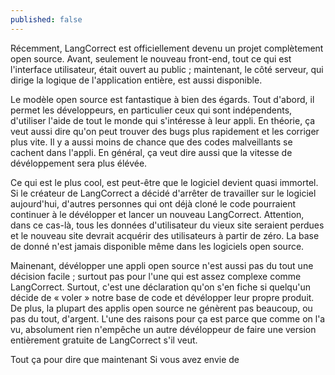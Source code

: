 ```yaml
---
published: false
---
```

Récemment, LangCorrect est officiellement devenu un projet complètement open source. Avant, seulement le nouveau front-end, tout ce qui est l'interface utilisateur, était ouvert au public ; maintenant, le côté serveur, qui dirige la logique de l'application entière, est aussi disponible.

Le modèle open source est fantastique à bien des égards. Tout d'abord, il permet les développeurs, en particulier ceux qui sont indépendents, d'utiliser l'aide de tout le monde qui s'intéresse à leur appli. En théorie, ça veut aussi dire qu'on peut trouver des bugs plus rapidement et les corriger plus vite. Il y a aussi moins de chance que des codes malveillants se cachent dans l'appli. En général, ça veut dire aussi que la vitesse de dévéloppement sera plus élévée. 

Ce qui est le plus cool, est peut-être que le logiciel devient quasi immortel. Si le créateur de LangCorrect a décidé d'arrêter de travailler sur le logiciel aujourd'hui, d'autres personnes qui ont déjà cloné le code pourraient continuer à le dévélopper et lancer un nouveau LangCorrect. Attention, dans ce cas-là, tous les données d'utilisateur du vieux site seraient perdues et le nouveau site devrait acquérir des utilisateurs à partir de zéro. La base de donné n'est jamais disponible même dans les logiciels open source.

Mainenant, dévélopper une appli open source n'est aussi pas du tout une décision facile ; surtout pas pour l'une qui est assez complexe comme LangCorrect. Surtout, c'est une déclaration qu'on s'en fiche si quelqu'un décide de « voler » notre base de code et dévélopper leur propre produit. De plus, la plupart des applis open source ne génèrent pas beaucoup, ou pas du tout, d'argent. L'une des raisons pour ça est parce que comme on l'a vu, absolument rien n'empêche un autre dévéloppeur de faire une version entièrement gratuite de LangCorrect s'il veut.

Tout ça pour dire que maintenant Si vous avez envie de 